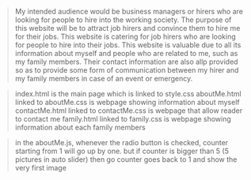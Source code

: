 >My intended audience would be business managers or hirers who are looking for people to hire into the working society. The purpose of this website will be to attract job hirers and convince them to hire me for their jobs. This website is catering for job hirers who are looking for people to hire into their jobs. This website is valuable due to all its information about myself and people who are related to me, such as my family members. Their contact information are also allp provided so as to provide some form of communication between my hirer and my family members in case of an event or emergency.

>index.html is the main page which is linked to style.css
>aboutMe.html linked to aboutMe.css is webpage showing information about myself
>contactMe.html linked to contactMe.css is webpage that allow reader to contact me
>family.html linked to family.css is webpage showing information about each family members

>in the aboutMe.js, whenever the radio button is checked, counter starting from 1 will go up by one. but if counter is bigger than 5 (5 pictures in auto slider) then go counter goes back to 1 and show the very first image

